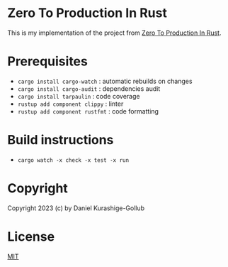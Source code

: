 # Zero To Production In Rust

This is my implementation of the project from [Zero To Production In Rust](https://www.zero2prod.com/).

# Prerequisites

* `cargo install cargo-watch` : automatic rebuilds on changes
* `cargo install cargo-audit` : dependencies audit
* `cargo install tarpaulin` : code coverage
* `rustup add component clippy` : linter
* `rustup add component rustfmt` : code formatting


# Build instructions

* `cargo watch -x check -x test -x run`

# Copyright

Copyright 2023 (c) by Daniel Kurashige-Gollub

# License

[MIT](license.md)

